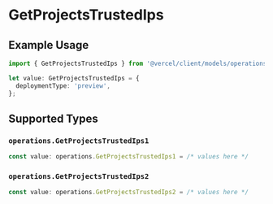 # GetProjectsTrustedIps

## Example Usage

```typescript
import { GetProjectsTrustedIps } from '@vercel/client/models/operations';

let value: GetProjectsTrustedIps = {
  deploymentType: 'preview',
};
```

## Supported Types

### `operations.GetProjectsTrustedIps1`

```typescript
const value: operations.GetProjectsTrustedIps1 = /* values here */
```

### `operations.GetProjectsTrustedIps2`

```typescript
const value: operations.GetProjectsTrustedIps2 = /* values here */
```
